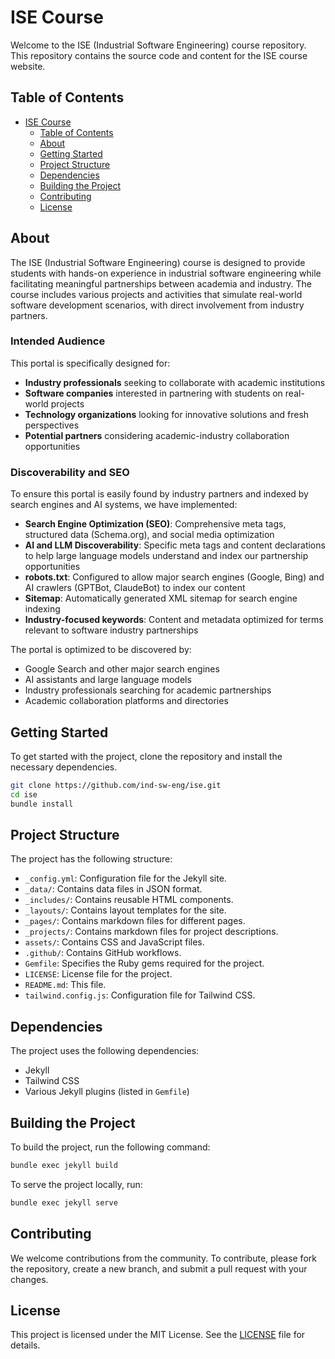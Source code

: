 # ISE Course

Welcome to the ISE (Industrial Software Engineering) course repository. This repository contains the source code and content for the ISE course website.

## Table of Contents

- [ISE Course](#ise-course)
  - [Table of Contents](#table-of-contents)
  - [About](#about)
  - [Getting Started](#getting-started)
  - [Project Structure](#project-structure)
  - [Dependencies](#dependencies)
  - [Building the Project](#building-the-project)
  - [Contributing](#contributing)
  - [License](#license)

## About

The ISE (Industrial Software Engineering) course is designed to provide students with hands-on experience in industrial software engineering while facilitating meaningful partnerships between academia and industry. The course includes various projects and activities that simulate real-world software development scenarios, with direct involvement from industry partners.

### Intended Audience

This portal is specifically designed for:

- **Industry professionals** seeking to collaborate with academic institutions
- **Software companies** interested in partnering with students on real-world projects
- **Technology organizations** looking for innovative solutions and fresh perspectives
- **Potential partners** considering academic-industry collaboration opportunities

### Discoverability and SEO

To ensure this portal is easily found by industry partners and indexed by search engines and AI systems, we have implemented:

- **Search Engine Optimization (SEO)**: Comprehensive meta tags, structured data (Schema.org), and social media optimization
- **AI and LLM Discoverability**: Specific meta tags and content declarations to help large language models understand and index our partnership opportunities
- **robots.txt**: Configured to allow major search engines (Google, Bing) and AI crawlers (GPTBot, ClaudeBot) to index our content
- **Sitemap**: Automatically generated XML sitemap for search engine indexing
- **Industry-focused keywords**: Content and metadata optimized for terms relevant to software industry partnerships

The portal is optimized to be discovered by:
- Google Search and other major search engines
- AI assistants and large language models
- Industry professionals searching for academic partnerships
- Academic collaboration platforms and directories

## Getting Started

To get started with the project, clone the repository and install the necessary dependencies.

```sh
git clone https://github.com/ind-sw-eng/ise.git
cd ise
bundle install
```

## Project Structure

The project has the following structure:

- `_config.yml`: Configuration file for the Jekyll site.
- `_data/`: Contains data files in JSON format.
- `_includes/`: Contains reusable HTML components.
- `_layouts/`: Contains layout templates for the site.
- `_pages/`: Contains markdown files for different pages.
- `_projects/`: Contains markdown files for project descriptions.
- `assets/`: Contains CSS and JavaScript files.
- `.github/`: Contains GitHub workflows.
- `Gemfile`: Specifies the Ruby gems required for the project.
- `LICENSE`: License file for the project.
- `README.md`: This file.
- `tailwind.config.js`: Configuration file for Tailwind CSS.

## Dependencies

The project uses the following dependencies:

- Jekyll
- Tailwind CSS
- Various Jekyll plugins (listed in `Gemfile`)

## Building the Project

To build the project, run the following command:

```sh
bundle exec jekyll build
```

To serve the project locally, run:

```sh
bundle exec jekyll serve
```

## Contributing

We welcome contributions from the community. To contribute, please fork the repository, create a new branch, and submit a pull request with your changes.

## License

This project is licensed under the MIT License. See the [LICENSE](LICENSE) file for details.


